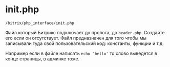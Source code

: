 # init.php
`/bitrix/php_interface/init.php`

Файл который Битрикс подключает до пролога, до `header.php`. Создайте его если он отсутствует. Файл предназначен для того чтобы мы записывали туда свой пользовательский код: константы, функции и т.д.

Например если в файле написать `echo 'hello'` то слово выведется в конце страницы, в админке тоже.